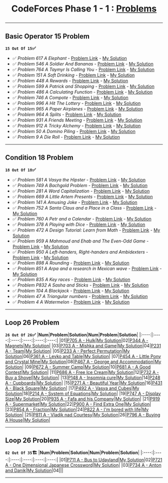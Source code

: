 # <p align="center">CodeForces Phase 1 - 1 : [Problems](https://github.com/cs-MohamedAyman/Problem-Solving-Training/tree/master/level-1/codeforces/phase-1-1)</p>
***

<!-- 
✅ *Problem * - [Problem Link]() - [My Solution]() 
🏗️
|PA|[]()|[My Solution]()|PB|[]()|[My Solution]()|
-->

## Basic Operator 15 Problem
**`15 Out Of 15`✅**
- ✅ *Problem 617 A Elephant* - [Problem Link](https://codeforces.com/problemset/problem/617/A) - [My Solution](https://github.com/GeorgeBeshay/ProblemSolving/blob/main/CF_Phase_1_1/BasicOperator/P617A_Elephant.java)
- ✅ *Problem 546 A Soldier And Bananas* - [Problem Link](https://codeforces.com/problemset/problem/546/A) - [My Solution](https://github.com/GeorgeBeshay/ProblemSolving/blob/main/CF_Phase_1_1/BasicOperator/P546A_SoldierAndBananas.java)
- ✅ *Problem 764 A Taymyr Is Calling You* - [Problem Link](https://codeforces.com/problemset/problem/764/A) - [My Solution](https://github.com/GeorgeBeshay/ProblemSolving/blob/main/CF_Phase_1_1/BasicOperator/P764A_TaymyrIsCallingYou.java)
- ✅ *Problem 151 A Soft Drinking* - [Problem Link](https://codeforces.com/contest/151/problem/A) - [My Solution](https://github.com/GeorgeBeshay/ProblemSolving/blob/main/CF_Phase_1_1/BasicOperator/P151A_SoftDrinking.java)
- ✅ *Problem 448 A Rewards* - [Problem Link](https://codeforces.com/problemset/problem/448/A) - [My Solution](https://github.com/GeorgeBeshay/ProblemSolving/blob/main/CF_Phase_1_1/BasicOperator/P448A_Rewards.py)
- ✅ *Problem 599 A Patrick and Shopping* - [Problem Link](https://codeforces.com/problemset/problem/599/A) - [My Solution](https://github.com/GeorgeBeshay/ProblemSolving/blob/main/CF_Phase_1_1/BasicOperator/P599A_PatrickAndShopping.py)
- ✅ *Problem 486 A Calculating Function* - [Problem Link](https://codeforces.com/problemset/problem/486/A) - [My Solution](https://github.com/GeorgeBeshay/ProblemSolving/blob/main/CF_Phase_1_1/BasicOperator/P486A_CalculatingFunction.py)
- ✅ *Problem 746 A Compote* - [Problem Link](https://codeforces.com/problemset/746/A) - [My Solution](https://github.com/GeorgeBeshay/ProblemSolving/blob/main/CF_Phase_1_1/BasicOperator/P746A_Compote.py)
- ✅ *Problem 996 A Hit The Lottery* - [Problem Link](https://codeforces.com/contest/996/problem/A) - [My Solution](https://github.com/GeorgeBeshay/ProblemSolving/blob/main/CF_Phase_1_1/BasicOperator/P996A_HitTheLottery.cpp)
- ✅ *Problem 965 A Paper Airplanes* - [Problem Link](https://codeforces.com/problemset/problem/965/A) - [My Solution](https://github.com/GeorgeBeshay/ProblemSolving/blob/main/CF_Phase_1_1/BasicOperator/P965A_PaperAirplanes.cpp)
- ✅ *Problem 964 A Splits* - [Problem Link](https://codeforces.com/problemset/problem/964/A) - [My Solution](https://github.com/GeorgeBeshay/ProblemSolving/blob/main/CF_Phase_1_1/BasicOperator/P964A_Splits.cpp)
- ✅ *Problem 931 A Friends Meeting* - [Problem Link](https://codeforces.com/problemset/problem/931/A) - [My Solution](https://github.com/GeorgeBeshay/ProblemSolving/blob/main/CF_Phase_1_1/BasicOperator/P931A_FriendsMeeting.cpp)
- ✅ *Problem 912 A Tricky Alchemy* - [Problem Link](https://codeforces.com/contest/912/problem/A) - [My Solution](https://github.com/GeorgeBeshay/ProblemSolving/blob/main/CF_Phase_1_1/BasicOperator/P912A_TrickyAlchemy.cpp)
- ✅ *Problem 50 A Domino Piling* - [Problem Link](https://codeforces.com/contest/50/problem/A) - [My Solution](https://github.com/GeorgeBeshay/ProblemSolving/blob/main/CF_Phase_1_1/BasicOperator/P50A_DominoPiling.cpp)
- ✅ *Problem 9 A Die Roll* - [Problem Link](https://codeforces.com/contest/9/problem/A) - [My Solution](https://github.com/GeorgeBeshay/ProblemSolving/blob/main/CF_Phase_1_1/BasicOperator/P9A_DieRoll.cpp)
***
## Condition 18 Problem
**`18 Out Of 18`✅**
- ✅ *Problem 581 A Vasya the Hipster* - [Problem Link](https://codeforces.com/problemset/problem/581/A) - [My Solution](https://github.com/GeorgeBeshay/ProblemSolving/blob/main/CF_Phase_1_1/Condition/P581A_VasyaTheHipster.cpp)
- ✅ *Problem 749 A Bachgold Problem* - [Problem Link](https://codeforces.com/contest/749/problem/A) - [My Solution](https://github.com/GeorgeBeshay/ProblemSolving/blob/main/CF_Phase_1_1/Condition/P749A_BachgoldProblem.cpp)
- ✅ *Problem 281 A Word Capitalization* - [Problem Link](https://codeforces.com/problemset/problem/281/A) - [My Solution](https://github.com/GeorgeBeshay/ProblemSolving/blob/main/CF_Phase_1_1/Condition/P281A_WordCapitalization.cpp)
- ✅ *Problem 669 A Little Artem Presents* - [Problem Link](https://codeforces.com/problemset/problem/669/A) - [My Solution](https://github.com/GeorgeBeshay/ProblemSolving/blob/main/CF_Phase_1_1/Condition/P669A_LittleArtemPresents.cpp)
- ✅ *Problem 141 A Amusing Joke* - [Problem Link](https://codeforces.com/problemset/problem/141/A) - [My Solution](https://github.com/GeorgeBeshay/ProblemSolving/blob/main/CF_Phase_1_1/Condition/P141A_AmusingJoke.cpp)
- ✅ *Problem 752 A Santa Claus and a Place in a Class* - [Problem Link](https://codeforces.com/problemset/problem/752/A) - [My Solution](https://github.com/GeorgeBeshay/ProblemSolving/blob/main/CF_Phase_1_1/Condition/P752A_SantaClausAndAPlaceInAClass.cpp)
- ✅ *Problem 760 A Petr and a Calendar* - [Problem Link](https://codeforces.com/problemset/problem/760/A) - [My Solution](https://github.com/GeorgeBeshay/ProblemSolving/blob/main/CF_Phase_1_1/Condition/P760A_PetrAndACalendar.cpp)
- ✅ *Problem 378 A Playing with Dice* - [Problem Link](https://codeforces.com/problemset/problem/378/A) - [My Solution](https://github.com/GeorgeBeshay/ProblemSolving/blob/main/CF_Phase_1_1/Condition/P378A_PlayingWithDice.cpp)
- ✅ *Problem 472 A Design Tutorial: Learn from Math* - [Problem Link](https://codeforces.com/problemset/problem/472/A) - [My Solution](https://github.com/GeorgeBeshay/ProblemSolving/blob/main/CF_Phase_1_1/Condition/P472A_DesignTutorialLearnFromMath.cpp)
- ✅ *Problem 959 A Mahmoud and Ehab and The Even-Odd Game* - [Problem Link](https://codeforces.com/contest/959/problem/A) - [My Solution](https://github.com/GeorgeBeshay/ProblemSolving/blob/main/CF_Phase_1_1/Condition/P959A_MahmoudAndEhabAndTheEvenOddGame.cpp)
- ✅ *Problem 950 A Left-handers, Right-handers and Ambidexters* - [Problem Link](https://codeforces.com/problemset/problem/950/A) - [My Solution](https://github.com/GeorgeBeshay/ProblemSolving/blob/main/CF_Phase_1_1/Condition/P950A_LeftHandersRightHandersAndAmbidexters.cpp)
- ✅ *Problem 898 A Rounding* - [Problem Link](https://codeforces.com/problemset/problem/898/A) - [My Solution](https://github.com/GeorgeBeshay/ProblemSolving/blob/main/CF_Phase_1_1/Condition/P898A_Rounding.cpp)
- ✅ *Problem 851 A Arpa and a research in Mexican wave* - [Problem Link](https://codeforces.com/problemset/problem/851/A) - [My Solution](https://github.com/GeorgeBeshay/ProblemSolving/blob/main/CF_Phase_1_1/Condition/P851A_ArpaAndAResearchInMexicanWave.cpp)
- ✅ *Problem 835 A Key races* - [Problem Link](https://codeforces.com/problemset/problem/835/A) - [My Solution](https://github.com/GeorgeBeshay/ProblemSolving/blob/main/CF_Phase_1_1/Condition/P835A_KeyRaces.cpp)
- ✅ *Problem P832 A Sasha and Sticks* - [Problem Link](https://codeforces.com/contest/832/problem/A) - [My Solution](https://github.com/GeorgeBeshay/ProblemSolving/blob/main/CF_Phase_1_1/Condition/P832A_SashaAndSticks.cpp)
- ✅ *Problem 104 A Blackjack* - [Problem Link](https://codeforces.com/problemset/problem/104/A) - [My Solution](https://github.com/GeorgeBeshay/ProblemSolving/blob/main/CF_Phase_1_1/Condition/P104A_Blackjack.cpp)
- ✅ *Problem 47 A Triangular numbers* - [Problem Link](https://codeforces.com/problemset/problem/47/A) - [My Solution](https://github.com/GeorgeBeshay/ProblemSolving/blob/main/CF_Phase_1_1/Condition/P47A_TriangularNumbers.cpp)
- ✅ *Problem 4 A Watermelon* - [Problem Link](https://codeforces.com/contest/4/problem/A) - [My Solution](https://github.com/GeorgeBeshay/ProblemSolving/blob/main/CF_Phase_1_1/Condition/P4A_Watermelon.cpp)
***
## Loop 26 Problem
**`26 Out Of 26`✅**
|**Num**|**Problem**|**Solution**|**Num**|**Problem**|**Solution**|
|:----:|:----:|:----:|:----:|:----:|:----:|
|01|[P705 A - Hulk](https://codeforces.com/problemset/problem/705/A)|[My Solution](https://github.com/GeorgeBeshay/ProblemSolving/blob/main/CF_Phase_1_1/Loop/P705A_Hulk.cpp)|02|[P344 A - Magnets](https://codeforces.com/problemset/problem/344/A)|[My Solution](https://github.com/GeorgeBeshay/ProblemSolving/blob/main/CF_Phase_1_1/Loop/P344A_Magnets.cpp)|
|03|[P703 A - Mishka and Game](https://codeforces.com/problemset/problem/703/A)|[My Solution](https://github.com/GeorgeBeshay/ProblemSolving/blob/main/CF_Phase_1_1/Loop/P703A_MishkaAndGame.cpp)|04|[P231 A - Team](https://codeforces.com/problemset/problem/231/A)|[My Solution](https://github.com/GeorgeBeshay/ProblemSolving/blob/main/CF_Phase_1_1/Loop/P231A_Team.cpp)|
|05|[P233 A - Perfect Permutation](https://codeforces.com/problemset/problem/233/A)|[My Solution](https://github.com/GeorgeBeshay/ProblemSolving/blob/main/CF_Phase_1_1/Loop/P233A_PerfectPermutation.cpp)|06|[P361 A - Levko and Table](https://codeforces.com/problemset/problem/361/A)|[My Solution](https://github.com/GeorgeBeshay/ProblemSolving/blob/main/CF_Phase_1_1/Loop/P361A_LevkoAndTable.cpp)|
|07|[P454 A - Little Pony and Crystal Mine](https://codeforces.com/problemset/problem/454/A)|[My Solution](https://github.com/GeorgeBeshay/ProblemSolving/blob/main/CF_Phase_1_1/Loop/P454A_LittlePonyAndCrystalMine.cpp)|08|[P467 A - George and Accommodation](https://codeforces.com/problemset/problem/467/A)|[My Solution](https://github.com/GeorgeBeshay/ProblemSolving/blob/main/CF_Phase_1_1/Loop/P467A_GeorgeAndAccommodation.cpp)|
|09|[P672 A - Summer Camp](https://codeforces.com/problemset/problem/672/A)|[My Solution](https://github.com/GeorgeBeshay/ProblemSolving/blob/main/CF_Phase_1_1/Loop/P672A_SummerCamp.cpp)|10|[P681 A - A Good Contest](https://codeforces.com/problemset/problem/681/A)|[My Solution](https://github.com/GeorgeBeshay/ProblemSolving/blob/main/CF_Phase_1_1/Loop/P681A_AGoodContest.cpp)|
|11|[P686 A - Free Ice Cream](https://codeforces.com/contest/686/problem/A)|[My Solution](https://github.com/GeorgeBeshay/ProblemSolving/blob/main/CF_Phase_1_1/Loop/P686A_FreeIceCream.cpp)|12|[P732 A - Buy a Shovel](https://codeforces.com/problemset/problem/732/A)|[My Solution](https://github.com/GeorgeBeshay/ProblemSolving/blob/main/CF_Phase_1_1/Loop/P732A_BuyAShovel.cpp)|
|13|[P148 A - Insomnia cure](https://codeforces.com/contest/148/problem/A)|[My Solution](https://github.com/GeorgeBeshay/ProblemSolving/blob/main/CF_Phase_1_1/Loop/P148A_InsomniaCure.cpp)|14|[P248 A - Cupboards](https://codeforces.com/contest/248/problem/A)|[My Solution](https://github.com/GeorgeBeshay/ProblemSolving/blob/main/CF_Phase_1_1/Loop/P248_Cupboards.cpp)|
|15|[P271 A - Beautiful Year](https://codeforces.com/problemset/problem/271/A)|[My Solution](https://github.com/GeorgeBeshay/ProblemSolving/blob/main/CF_Phase_1_1/Loop/P271A_BeatifulYear.cpp)|16|[P431 A - Black Square](https://codeforces.com/problemset/problem/431/A)|[My Solution](https://github.com/GeorgeBeshay/ProblemSolving/blob/main/CF_Phase_1_1/Loop/P431A_BlackSquare.cpp)|
|17|[P492 A - Vasya and Cubes](https://codeforces.com/problemset/problem/492/A)|[My Solution](https://github.com/GeorgeBeshay/ProblemSolving/blob/main/CF_Phase_1_1/Loop/P492A_VanyaAndCubes.cpp)|18|[P214 A - System of Equations](https://codeforces.com/contest/214/problem/A)|[My Solution](https://github.com/GeorgeBeshay/ProblemSolving/blob/main/CF_Phase_1_1/Loop/P214A_SystemOfEquations.cpp)|
|19|[P747 A - Display Size](https://codeforces.com/problemset/problem/747/A)|[My Solution](https://github.com/GeorgeBeshay/ProblemSolving/blob/main/CF_Phase_1_1/Loop/P747A_DisplaySize.cpp)|20|[P935 A - Fafa and his Company](https://codeforces.com/problemset/problem/935/A)|[My Solution](https://github.com/GeorgeBeshay/ProblemSolving/blob/main/CF_Phase_1_1/Loop/P935A_FafaAndHisCompany.cpp)|
|21|[P919 A - Supermarket](https://codeforces.com/problemset/problem/919/A)|[My Solution](https://github.com/GeorgeBeshay/ProblemSolving/blob/main/CF_Phase_1_1/Loop/P919A_SuperMarket.cpp)|22|[P900 A - Find Extra One](https://codeforces.com/problemset/problem/900/A)|[My Solution](https://github.com/GeorgeBeshay/ProblemSolving/blob/main/CF_Phase_1_1/Loop/P900A_FindExtraOne.cpp)|
|23|[P854 A - Fraction](https://codeforces.com/problemset/problem/854/A)|[My Solution](https://github.com/GeorgeBeshay/ProblemSolving/blob/main/CF_Phase_1_1/Loop/P854A_Fraction.cpp)|24|[P822 A - I'm bored with life](https://codeforces.com/problemset/problem/822/A)|[My Solution](https://github.com/GeorgeBeshay/ProblemSolving/blob/main/CF_Phase_1_1/Loop/P822A_I'mBoredWithLife.cpp)|
|25|[P811 A - Vladik nad Courtesy](https://codeforces.com/problemset/problem/811/A)|[My Solution](https://github.com/GeorgeBeshay/ProblemSolving/blob/main/CF_Phase_1_1/Loop/P811A_VladikAndCourtesy.cpp)|26|[P796 A - Buying A House](https://codeforces.com/contest/796/problem/A)|[My Solution](https://github.com/GeorgeBeshay/ProblemSolving/blob/main/CF_Phase_1_1/Loop/P796A_BuyingAHouse.cpp)|
***
## Loop 26 Problem
**`02 Out Of 35`🏗️**
|**Num**|**Problem**|**Solution**|**Num**|**Problem**|**Solution**|
|:----:|:----:|:----:|:----:|:----:|:----:|
|01|[P711 A - Bus to Udayland](https://codeforces.com/problemset/problem/711/A)|[My Solution](https://github.com/GeorgeBeshay/ProblemSolving/blob/main/CF_Phase_1_1/String/P711A_BusToUdayland.cpp)|02|[P721 A - One Dimensional Japanese Crossword](https://codeforces.com/problemset/problem/721/A)|[My Solution](https://github.com/GeorgeBeshay/ProblemSolving/blob/main/CF_Phase_1_1/String/P721A_OneDimensionalJapaneseCrossword.cpp)|
|03|[P734 A - Anton and Danik](https://codeforces.com/contest/734/problem/A)|[My Solution](https://github.com/GeorgeBeshay/ProblemSolving/blob/main/CF_Phase_1_1/String/P734A_AntonAndDanik.cpp)|04|[]()|[]()|
***

